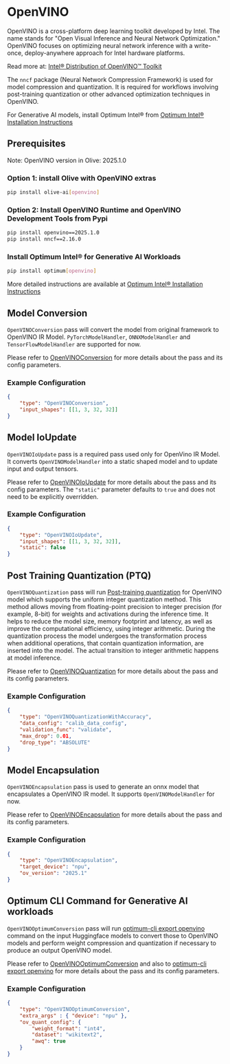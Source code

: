 # OpenVINO

OpenVINO is a cross-platform deep learning toolkit developed by Intel. The name stands for "Open Visual Inference and Neural Network
Optimization." OpenVINO focuses on optimizing neural network inference with a write-once, deploy-anywhere approach for Intel hardware
platforms.

Read more at: [Intel® Distribution of OpenVINO™ Toolkit](https://www.intel.com/content/www/us/en/developer/tools/openvino-toolkit/overview.html)

The `nncf` package (Neural Network Compression Framework) is used for model compression and quantization. It is required for workflows involving post-training quantization or other advanced optimization techniques in OpenVINO.

For Generative AI models, install Optimum Intel® from [Optimum Intel® Installation Instructions](https://huggingface.co/docs/optimum/main/en/intel/installation)

## Prerequisites

Note: OpenVINO version in Olive: 2025.1.0

### Option 1: install Olive with OpenVINO extras

```bash
pip install olive-ai[openvino]
```

### Option 2: Install OpenVINO Runtime and OpenVINO Development Tools from Pypi

```bash
pip install openvino==2025.1.0
pip install nncf==2.16.0
```

### Install Optimum Intel® for Generative AI Workloads

```bash
pip install optimum[openvino]
```

More detailed instructions are available at [Optimum Intel® Installation Instructions](https://huggingface.co/docs/optimum/main/en/intel/installation)

## Model Conversion

`OpenVINOConversion` pass will convert the model from original framework to OpenVINO IR Model. `PyTorchModelHandler`, `ONNXModelHandler` and
`TensorFlowModelHandler` are supported for now.

Please refer to [OpenVINOConversion](../../../../olive/passes/openvino/conversion.py) for more details about the pass and its config parameters.

### Example Configuration


```json
{
    "type": "OpenVINOConversion",
    "input_shapes": [[1, 3, 32, 32]]
}
```

## Model IoUpdate
`OpenVINOIoUpdate` pass is a required pass used only for OpenVino IR Model. It converts `OpenVINOModelHandler` into a static shaped model and
to update input and output tensors.


Please refer to [OpenVINOIoUpdate](openvino_IoUpdate) for more details about the pass and its config parameters.
The `"static"` parameter defaults to `true` and does not need to be explicitly overridden.

### Example Configuration

```json
{
    "type": "OpenVINOIoUpdate",
    "input_shapes": [[1, 3, 32, 32]],
    "static": false
}
```

## Post Training Quantization (PTQ)

`OpenVINOQuantization` pass will run [Post-training quantization](https://docs.openvino.ai/2025/openvino-workflow/model-optimization-guide/quantizing-models-post-training.html) for OpenVINO model which supports the uniform integer quantization method.
This method allows moving from floating-point precision to integer precision (for example, 8-bit) for weights and activations during the
inference time. It helps to reduce the model size, memory footprint and latency, as well as improve the computational efficiency, using
integer arithmetic. During the quantization process the model undergoes the transformation process when additional operations, that contain
quantization information, are inserted into the model. The actual transition to integer arithmetic happens at model inference.

Please refer to [OpenVINOQuantization](../../../../olive/passes/openvino/quantization.py) for more details about the pass and its config parameters.

### Example Configuration

```json
{
    "type": "OpenVINOQuantizationWithAccuracy",
    "data_config": "calib_data_config",
    "validation_func": "validate",
    "max_drop": 0.01,
    "drop_type": "ABSOLUTE"
}
```

## Model Encapsulation
`OpenVINOEncapsulation` pass is used to generate an onnx model that encapsulates a OpenVINO IR model. It supports `OpenVINOModelHandler` for now.

Please refer to [OpenVINOEncapsulation](openvino_encapsulation) for more details about the pass and its config parameters.

### Example Configuration
```json
{
    "type": "OpenVINOEncapsulation",
    "target_device": "npu",
    "ov_version": "2025.1"
}
```

## Optimum CLI Command for Generative AI workloads

`OpenVINOOptimumConversion` pass will run [optimum-cli export openvino](https://huggingface.co/docs/optimum/main/en/intel/openvino/export) command on the input Huggingface models to convert those to OpenVINO models and perform weight compression and quantization if necessary to produce an output OpenVINO model.

Please refer to [OpenVINOOptimumConversion](../../../../olive/passes/openvino/optimum_intel.py) and also to [optimum-cli export openvino](https://huggingface.co/docs/optimum/main/en/intel/openvino/export) for more details about the pass and its config parameters.

### Example Configuration

```json
{
    "type": "OpenVINOOptimumConversion",
    "extra_args" : { "device": "npu" },
    "ov_quant_config": {
        "weight_format": "int4",
        "dataset": "wikitext2",
        "awq": true
    }
}
```

